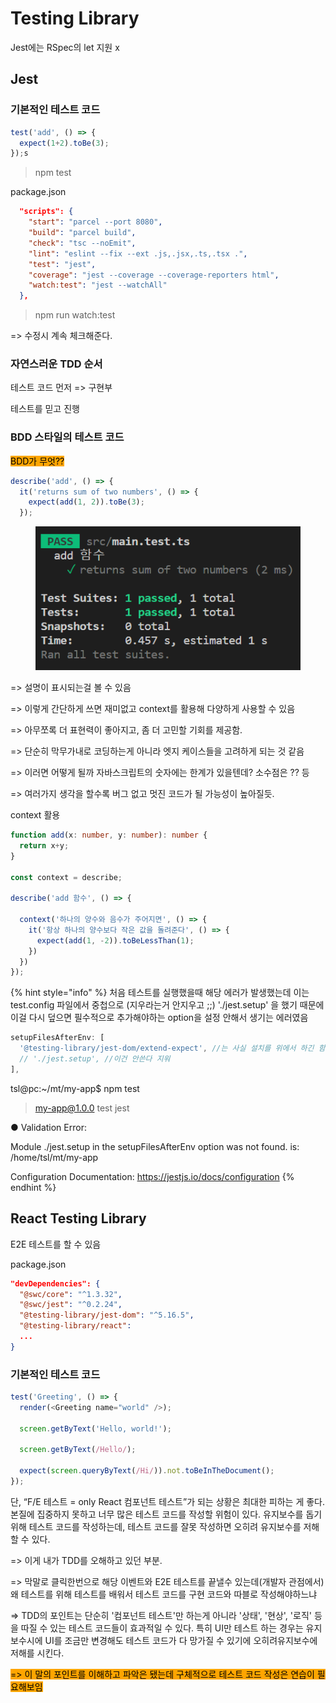 # Testing Library

Jest에는 RSpec의 let 지원 x

## Jest

### 기본적인 테스트 코드

```javascript
test('add', () => {
  expect(1+2).toBe(3);
});s
```

> npm test

package.json

```json
  "scripts": {
    "start": "parcel --port 8080",
    "build": "parcel build",
    "check": "tsc --noEmit",
    "lint": "eslint --fix --ext .js,.jsx,.ts,.tsx .",
    "test": "jest",
    "coverage": "jest --coverage --coverage-reporters html",
    "watch:test": "jest --watchAll"
  },
```

> npm run watch:test

\=> 수정시 계속 체크해준다.

### 자연스러운 TDD 순서

테스트 코드 먼저 => 구현부&#x20;

테스트를 믿고 진행

### BDD 스타일의 테스트 코드

<mark style="background-color:orange;">BDD가 무엇??</mark>

```javascript
describe('add', () => {
  it('returns sum of two numbers', () => {
    expect(add(1, 2)).toBe(3);
  });
```

<figure><img src="../.gitbook/assets/image (2).png" alt=""><figcaption></figcaption></figure>

\=> 설명이 표시되는걸 볼 수 있음

\=> 이렇게 간단하게 쓰면 재미없고 context를 활용해 다양하게 사용할 수 있음

\=> 아무쪼록 더 표현력이 좋아지고, 좀 더 고민할 기회를 제공함.&#x20;

\=> 단순히 막무가내로 코딩하는게 아니라 엣지 케이스들을 고려하게 되는 것 같음

\=> 이러면 어떻게 될까 자바스크립트의 숫자에는 한계가 있을텐데? 소수점은 ?? 등

\=> 여러가지 생각을 할수록 버그 없고 멋진 코드가 될 가능성이 높아질듯.



context 활용

```typescript
function add(x: number, y: number): number {
  return x+y;
}

const context = describe;

describe('add 함수', () => {
  
  context('하나의 양수와 음수가 주어지면', () => {
    it('항상 하나의 양수보다 작은 값을 돌려준다', () => {
      expect(add(1, -2)).toBeLessThan(1);
    })
  })
});
```

{% hint style="info" %}
처음 테스트를  실행했을때 해당 에러가 발생했는데 이는 test.config 파일에서 중첩으로 (지우라는거 안지우고 ;;) './jest.setup' 을 했기 때문에 이걸 다시 덮으면 필수적으로 추가해야하는 option을 설정 안해서 생기는 에러였음

```javascript
setupFilesAfterEnv: [
  '@testing-library/jest-dom/extend-expect', //는 사실 설치를 위에서 하긴 함
  // './jest.setup', //이건 안쓴다 지워
],
```



tsl@pc:\~/mt/my-app$ npm test

> my-app@1.0.0 test jest

● Validation Error:

Module ./jest.setup in the setupFilesAfterEnv option was not found. is: /home/tsl/mt/my-app

Configuration Documentation: https://jestjs.io/docs/configuration
{% endhint %}



## React Testing Library

E2E 테스트를 할 수 있음

package.json

```json
"devDependencies": {
  "@swc/core": "^1.3.32",
  "@swc/jest": "^0.2.24",
  "@testing-library/jest-dom": "^5.16.5",
  "@testing-library/react":
  ...
}
```

### 기본적인 테스트 코드

```javascript
test('Greeting', () => {
  render(<Greeting name="world" />);

  screen.getByText('Hello, world!');

  screen.getByText(/Hello/);

  expect(screen.queryByText(/Hi/)).not.toBeInTheDocument();
});

```

단, “F/E 테스트 = only React 컴포넌트 테스트”가 되는 상황은 최대한 피하는 게 좋다. 본질에 집중하지 못하고 너무 많은 테스트 코드를 작성할 위험이 있다. 유지보수를 돕기 위해 테스트 코드를 작성하는데, 테스트 코드를 잘못 작성하면 오히려 유지보수를 저해할 수 있다.



\=> 이게 내가 TDD를 오해하고 있던 부분.&#x20;

\=> 막말로 클릭한번으로 해당 이벤트와 E2E 테스트를 끝낼수 있는데(개발자 관점에서) 왜 테스트를 위해 테스트를 배워서 테스트 코드를 구현 코드와 따블로 작성해야하느냐

\=> TDD의 포인트는 단순히 '컴포넌트 테스트'만 하는게 아니라 '상태', '현상', '로직' 등을 따질 수 있는 테스트 코드들이 효과적일 수 있다. 특히 UI만 테스트 하는 경우는 유지보수시에 UI를 조금만 변경해도 테스트 코드가 다 망가질 수 있기에 오히려유지보수에 저해를 시킨다.

<mark style="background-color:orange;">=> 이 말의 포인트를 이해하고 파악은 됐는데 구체적으로 테스트 코드 작성은 연습이 필요해보임</mark>
